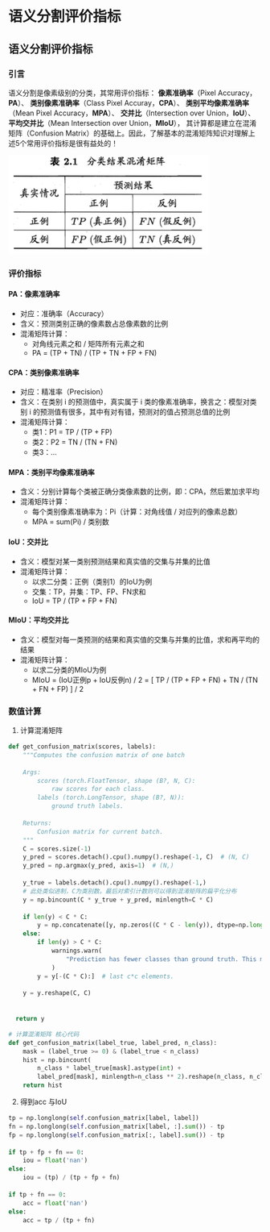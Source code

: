 # 语义分割评价指标


## 语义分割评价指标

### 引言

语义分割是像素级别的分类，其常用评价指标：
**像素准确率**（Pixel Accuracy，**PA**）、
**类别像素准确率**（Class Pixel Accuray，**CPA**）、
**类别平均像素准确率**（Mean Pixel Accuracy，**MPA**）、
**交并比**（Intersection over Union，**IoU**）、
**平均交并比**（Mean Intersection over Union，**MIoU**），
其计算都是建立在混淆矩阵（Confusion Matrix）的基础上。因此，了解基本的混淆矩阵知识对理解上述5个常用评价指标是很有益处的！

![截图](/images/278eff16544a944f6366f0c6e4e4e6f2.png)

### 评价指标

#### PA：像素准确率

- 对应：准确率（Accuracy）
- 含义：预测类别正确的像素数占总像素数的比例
- 混淆矩阵计算：
  - 对角线元素之和 / 矩阵所有元素之和
  - PA = (TP + TN) / (TP + TN + FP + FN)

#### CPA：类别像素准确率

- 对应：精准率（Precision）
- 含义：在类别 i 的预测值中，真实属于 i 类的像素准确率，换言之：模型对类别 i 的预测值有很多，其中有对有错，预测对的值占预测总值的比例
- 混淆矩阵计算：
  - 类1：P1 = TP / (TP + FP)
  - 类2：P2 = TN / (TN + FN)
  - 类3：…

#### MPA：类别平均像素准确率

- 含义：分别计算每个类被正确分类像素数的比例，即：CPA，然后累加求平均
- 混淆矩阵计算：
  - 每个类别像素准确率为：Pi（计算：对角线值 / 对应列的像素总数）
  - MPA = sum(Pi) / 类别数

#### IoU：交并比

- 含义：模型对某一类别预测结果和真实值的交集与并集的比值
- 混淆矩阵计算：
  - 以求二分类：正例（类别1）的IoU为例
  - 交集：TP，并集：TP、FP、FN求和
  - IoU = TP / (TP + FP + FN)

#### MIoU：平均交并比

- 含义：模型对每一类预测的结果和真实值的交集与并集的比值，求和再平均的结果
- 混淆矩阵计算：
  - 以求二分类的MIoU为例
  - MIoU = (IoU正例p + IoU反例n) / 2 = [ TP / (TP + FP + FN) + TN / (TN + FN + FP) ] / 2

### 数值计算

1. 计算混淆矩阵

```python
def get_confusion_matrix(scores, labels):
    """Computes the confusion matrix of one batch

    Args:
        scores (torch.FloatTensor, shape (B?, N, C):
            raw scores for each class.
        labels (torch.LongTensor, shape (B?, N)):
            ground truth labels.

    Returns:
        Confusion matrix for current batch.
    """
    C = scores.size(-1)
    y_pred = scores.detach().cpu().numpy().reshape(-1, C)  # (N, C)
    y_pred = np.argmax(y_pred, axis=1)  # (N,)

    y_true = labels.detach().cpu().numpy().reshape(-1,)
    # 此处类似进制，C为类别数。最后对索引计数则可以得到混淆矩阵的扁平化分布
    y = np.bincount(C * y_true + y_pred, minlength=C * C) 

    if len(y) < C * C:
        y = np.concatenate([y, np.zeros((C * C - len(y)), dtype=np.long)])
    else:
        if len(y) > C * C:
            warnings.warn(
                "Prediction has fewer classes than ground truth. This may affect accuracy."
            )
        y = y[-(C * C):]  # last c*c elements.

    y = y.reshape(C, C)

  
  return y
```

```python
# 计算混淆矩阵 核心代码
def get_confusion_matrix(label_true, label_pred, n_class):
    mask = (label_true >= 0) & (label_true < n_class)
    hist = np.bincount(
        n_class * label_true[mask].astype(int) +
        label_pred[mask], minlength=n_class ** 2).reshape(n_class, n_class)
    return hist
```

2. 得到acc 与IoU

```python
tp = np.longlong(self.confusion_matrix[label, label])
fn = np.longlong(self.confusion_matrix[label, :].sum()) - tp
fp = np.longlong(self.confusion_matrix[:, label].sum()) - tp

if tp + fp + fn == 0:
    iou = float('nan')
else:
    iou = (tp) / (tp + fp + fn)
    
if tp + fn == 0:
    acc = float('nan')
else:
    acc = tp / (tp + fn)
```

